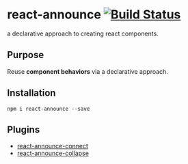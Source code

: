 # react-announce [![Build Status](https://travis-ci.org/tusharmath/react-announce.svg)](https://travis-ci.org/tusharmath/react-announce)
a declarative approach to creating react components.

## Purpose
Reuse **component behaviors** via a declarative approach.

## Installation

```
npm i react-announce --save
```

## Plugins

* [react-announce-connect](https://github.com/tusharmath/react-announce-connect)
* [react-announce-collapse](https://github.com/tusharmath/react-announce-collapse)
